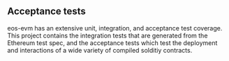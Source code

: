 ## Acceptance tests

eos-evm has an extensive unit, integration, and acceptance test coverage. This project contains the integration tests that are generated from the Ethereum test spec, and the acceptance tests which test the deployment and interactions of a wide variety of compiled solditiy contracts.
